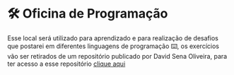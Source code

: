 # 🛠️ Oficina de Programação
 Esse local será utilizado para aprendizado e para realização de desafios que postarei em diferentes linguagens de programação ⌨️, os exercícios vão ser retirados de um repositório  publicado por David Sena Oliveira, para ter acesso a esse repositório [clique aqui](https://github.com/qxcodefup/arcade)
